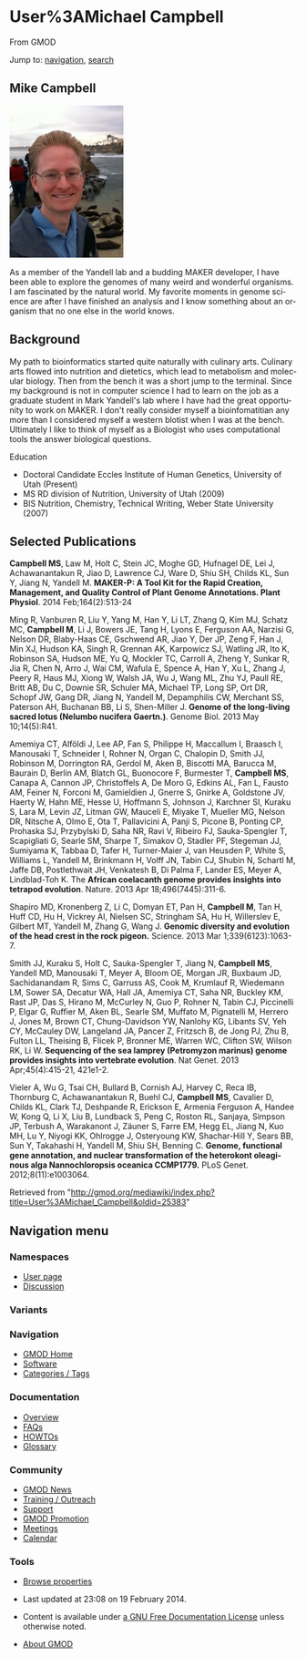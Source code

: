 <div id="mw-page-base" class="noprint">

</div>

<div id="mw-head-base" class="noprint">

</div>

<div id="content" class="mw-body" role="main">

<span id="top"></span>

<div id="mw-js-message" style="display:none;">

</div>



# <span dir="auto">User%3AMichael Campbell</span>

<div id="bodyContent">

<div id="siteSub">

From GMOD

</div>

<div id="contentSub">

</div>

<div id="jump-to-nav" class="mw-jump">

Jump to: [navigation](#mw-navigation), [search](#p-search)

</div>

<div id="mw-content-text" class="mw-content-ltr" lang="en" dir="ltr">

## <span id="Mike_Campbell" class="mw-headline">Mike Campbell</span>

<a href="File:Mike_Campbell.jpg" class="image"><img
src="../mediawiki/images/thumb/7/73/Mike_Campbell.jpg/200px-Mike_Campbell.jpg"
srcset="../mediawiki/images/thumb/7/73/Mike_Campbell.jpg/300px-Mike_Campbell.jpg 1.5x, ../mediawiki/images/thumb/7/73/Mike_Campbell.jpg/400px-Mike_Campbell.jpg 2x"
width="200" height="267" alt="Mike Campbell.jpg" /></a>

As a member of the Yandell lab and a budding MAKER developer, I have
been able to explore the genomes of many weird and wonderful organisms.
I am fascinated by the natural world. My favorite moments in genome
science are after I have finished an analysis and I know something about
an organism that no one else in the world knows.

  

## <span id="Background" class="mw-headline">Background</span>

My path to bioinformatics started quite naturally with culinary arts.
Culinary arts flowed into nutrition and dietetics, which lead to
metabolism and molecular biology. Then from the bench it was a short
jump to the terminal. Since my background is not in computer science I
had to learn on the job as a graduate student in Mark Yandell's lab
where I have had the great opportunity to work on MAKER. I don't really
consider myself a bioinfomatitian any more than I considered myself a
western blotist when I was at the bench. Ultimately I like to think of
myself as a Biologist who uses computational tools the answer biological
questions.

Education

- Doctoral Candidate Eccles Institute of Human Genetics, University of
  Utah (Present)
- MS RD division of Nutrition, University of Utah (2009)
- BIS Nutrition, Chemistry, Technical Writing, Weber State University
  (2007)

  

## <span id="Selected_Publications" class="mw-headline">Selected Publications</span>

**Campbell MS**, Law M, Holt C, Stein JC, Moghe GD, Hufnagel DE, Lei J,
Achawanantakun R, Jiao D, Lawrence CJ, Ware D, Shiu SH, Childs KL, Sun
Y, Jiang N, Yandell M. **MAKER-P: A Tool Kit for the Rapid Creation,
Management, and Quality Control of Plant Genome Annotations. Plant
Physiol**. 2014 Feb;164(2):513-24

Ming R, Vanburen R, Liu Y, Yang M, Han Y, Li LT, Zhang Q, Kim MJ, Schatz
MC, **Campbell M**, Li J, Bowers JE, Tang H, Lyons E, Ferguson AA,
Narzisi G, Nelson DR, Blaby-Haas CE, Gschwend AR, Jiao Y, Der JP, Zeng
F, Han J, Min XJ, Hudson KA, Singh R, Grennan AK, Karpowicz SJ, Watling
JR, Ito K, Robinson SA, Hudson ME, Yu Q, Mockler TC, Carroll A, Zheng Y,
Sunkar R, Jia R, Chen N, Arro J, Wai CM, Wafula E, Spence A, Han Y, Xu
L, Zhang J, Peery R, Haus MJ, Xiong W, Walsh JA, Wu J, Wang ML, Zhu YJ,
Paull RE, Britt AB, Du C, Downie SR, Schuler MA, Michael TP, Long SP,
Ort DR, Schopf JW, Gang DR, Jiang N, Yandell M, Depamphilis CW, Merchant
SS, Paterson AH, Buchanan BB, Li S, Shen-Miller J. **Genome of the
long-living sacred lotus (Nelumbo nucifera Gaertn.)**. Genome Biol. 2013
May 10;14(5):R41.

Amemiya CT, Alföldi J, Lee AP, Fan S, Philippe H, Maccallum I, Braasch
I, Manousaki T, Schneider I, Rohner N, Organ C, Chalopin D, Smith JJ,
Robinson M, Dorrington RA, Gerdol M, Aken B, Biscotti MA, Barucca M,
Baurain D, Berlin AM, Blatch GL, Buonocore F, Burmester T, **Campbell
MS**, Canapa A, Cannon JP, Christoffels A, De Moro G, Edkins AL, Fan L,
Fausto AM, Feiner N, Forconi M, Gamieldien J, Gnerre S, Gnirke A,
Goldstone JV, Haerty W, Hahn ME, Hesse U, Hoffmann S, Johnson J,
Karchner SI, Kuraku S, Lara M, Levin JZ, Litman GW, Mauceli E, Miyake T,
Mueller MG, Nelson DR, Nitsche A, Olmo E, Ota T, Pallavicini A, Panji S,
Picone B, Ponting CP, Prohaska SJ, Przybylski D, Saha NR, Ravi V,
Ribeiro FJ, Sauka-Spengler T, Scapigliati G, Searle SM, Sharpe T,
Simakov O, Stadler PF, Stegeman JJ, Sumiyama K, Tabbaa D, Tafer H,
Turner-Maier J, van Heusden P, White S, Williams L, Yandell M, Brinkmann
H, Volff JN, Tabin CJ, Shubin N, Schartl M, Jaffe DB, Postlethwait JH,
Venkatesh B, Di Palma F, Lander ES, Meyer A, Lindblad-Toh K. The
**African coelacanth genome provides insights into tetrapod evolution**.
Nature. 2013 Apr 18;496(7445):311-6.

Shapiro MD, Kronenberg Z, Li C, Domyan ET, Pan H, **Campbell M**, Tan H,
Huff CD, Hu H, Vickrey AI, Nielsen SC, Stringham SA, Hu H, Willerslev E,
Gilbert MT, Yandell M, Zhang G, Wang J. **Genomic diversity and
evolution of the head crest in the rock pigeon.** Science. 2013 Mar
1;339(6123):1063-7.

Smith JJ, Kuraku S, Holt C, Sauka-Spengler T, Jiang N, **Campbell MS**,
Yandell MD, Manousaki T, Meyer A, Bloom OE, Morgan JR, Buxbaum JD,
Sachidanandam R, Sims C, Garruss AS, Cook M, Krumlauf R, Wiedemann LM,
Sower SA, Decatur WA, Hall JA, Amemiya CT, Saha NR, Buckley KM, Rast JP,
Das S, Hirano M, McCurley N, Guo P, Rohner N, Tabin CJ, Piccinelli P,
Elgar G, Ruffier M, Aken BL, Searle SM, Muffato M, Pignatelli M, Herrero
J, Jones M, Brown CT, Chung-Davidson YW, Nanlohy KG, Libants SV, Yeh CY,
McCauley DW, Langeland JA, Pancer Z, Fritzsch B, de Jong PJ, Zhu B,
Fulton LL, Theising B, Flicek P, Bronner ME, Warren WC, Clifton SW,
Wilson RK, Li W. **Sequencing of the sea lamprey (Petromyzon marinus)
genome provides insights into vertebrate evolution**. Nat Genet. 2013
Apr;45(4):415-21, 421e1-2.

Vieler A, Wu G, Tsai CH, Bullard B, Cornish AJ, Harvey C, Reca IB,
Thornburg C, Achawanantakun R, Buehl CJ, **Campbell MS**, Cavalier D,
Childs KL, Clark TJ, Deshpande R, Erickson E, Armenia Ferguson A, Handee
W, Kong Q, Li X, Liu B, Lundback S, Peng C, Roston RL, Sanjaya, Simpson
JP, Terbush A, Warakanont J, Zäuner S, Farre EM, Hegg EL, Jiang N, Kuo
MH, Lu Y, Niyogi KK, Ohlrogge J, Osteryoung KW, Shachar-Hill Y, Sears
BB, Sun Y, Takahashi H, Yandell M, Shiu SH, Benning C. **Genome,
functional gene annotation, and nuclear transformation of the heterokont
oleaginous alga Nannochloropsis oceanica CCMP1779.** PLoS Genet.
2012;8(11):e1003064.

</div>

<div class="printfooter">

Retrieved from
"<http://gmod.org/mediawiki/index.php?title=User%3AMichael_Campbell&oldid=25383>"

</div>

<div id="catlinks" class="catlinks catlinks-allhidden">

</div>

<div class="visualClear">

</div>

</div>

</div>

<div id="mw-navigation">

## Navigation menu

<div id="mw-head">



<div id="left-navigation">

<div id="p-namespaces" class="vectorTabs" role="navigation"
aria-labelledby="p-namespaces-label">

### Namespaces

- <span id="ca-nstab-user"><a href="User%3AMichael_Campbell" accesskey="c"
  title="View the user page [c]">User page</a></span>
- <span id="ca-talk"><a
  href="http://gmod.org/mediawiki/index.php?title=User_talk:Michael_Campbell&amp;action=edit&amp;redlink=1"
  accesskey="t"
  title="Discussion about the content page [t]">Discussion</a></span>

</div>

<div id="p-variants" class="vectorMenu emptyPortlet" role="navigation"
aria-labelledby="p-variants-label">

### 

### Variants[](#)

<div class="menu">

</div>

</div>

</div>





</div>

</div>

</div>

<div id="mw-panel">

<div id="p-logo" role="banner">

<a href="Main_Page"
style="background-image: url(../images/GMOD-cogs.png);"
title="Visit the main page"></a>

</div>

<div id="p-Navigation" class="portal" role="navigation"
aria-labelledby="p-Navigation-label">

### Navigation

<div class="body">

- <span id="n-GMOD-Home">[GMOD Home](Main_Page)</span>
- <span id="n-Software">[Software](GMOD_Components)</span>
- <span id="n-Categories-.2F-Tags">[Categories /
  Tags](Categories)</span>

</div>

</div>

<div id="p-Documentation" class="portal" role="navigation"
aria-labelledby="p-Documentation-label">

### Documentation

<div class="body">

- <span id="n-Overview">[Overview](Overview)</span>
- <span id="n-FAQs">[FAQs](Category%3AFAQ)</span>
- <span id="n-HOWTOs">[HOWTOs](Category%3AHOWTO)</span>
- <span id="n-Glossary">[Glossary](Glossary)</span>

</div>

</div>

<div id="p-Community" class="portal" role="navigation"
aria-labelledby="p-Community-label">

### Community

<div class="body">

- <span id="n-GMOD-News">[GMOD News](GMOD_News)</span>
- <span id="n-Training-.2F-Outreach">[Training /
  Outreach](Training_and_Outreach)</span>
- <span id="n-Support">[Support](Support)</span>
- <span id="n-GMOD-Promotion">[GMOD Promotion](GMOD_Promotion)</span>
- <span id="n-Meetings">[Meetings](Meetings)</span>
- <span id="n-Calendar">[Calendar](Calendar)</span>

</div>

</div>

<div id="p-tb" class="portal" role="navigation"
aria-labelledby="p-tb-label">

### Tools

<div class="body">


- <span id="t-smwbrowselink"><a href="Special%3ABrowse/User%3AMichael_Campbell" rel="smw-browse">Browse
  properties</a></span>


</div>

</div>

</div>

</div>

<div id="footer" role="contentinfo">

- <span id="footer-info-lastmod">Last updated at 23:08 on 19 February
  2014.</span>
<!-- - <span id="footer-info-viewcount">7,045 page views.</span> -->
- <span id="footer-info-copyright">Content is available under
  <a href="http://www.gnu.org/licenses/fdl-1.3.html" class="external"
  rel="nofollow">a GNU Free Documentation License</a> unless otherwise
  noted.</span>

<!-- -->

- <span id="footer-places-about">[About
  GMOD](GMOD:About "GMOD:About")</span>

<!-- -->






</div>
